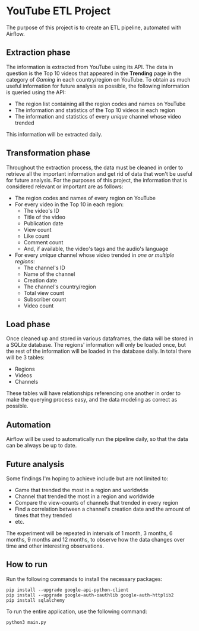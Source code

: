 # YouTube ETL Project

The purpose of this project is to create an ETL pipeline, automated with Airflow.

## Extraction phase
The information is extracted from YouTube using its API. The data in question is the Top 10 videos that appeared in the **Trending** page in the category of _Gaming_ in each country/region on YouTube. To obtain as much useful information for future analysis as possible, the following information is queried using the API:

- The region list containing all the region codes and names on YouTube
- The information and statistics of the Top 10 videos in each region
- The information and statistics of every _unique_ channel whose video trended

This information will be extracted daily.

## Transformation phase
Throughout the extraction process, the data must be cleaned in order to retrieve all the important information and get rid of data that won't be useful for future analysis.
For the purposes of this project, the information that is considered relevant or important are as follows:

- The region codes and names of every region on YouTube
- For every video in the Top 10 in each region:
  - The video's ID 
  - Title of the video 
  - Publication date
  - View count
  - Like count
  - Comment count
  - And, if available, the video's tags and the audio's language
- For every _unique_ channel whose video trended in _one or multiple regions_:
  - The channel's ID
  - Name of the channel
  - Creation date
  - The channel's country/region
  - Total view count
  - Subscriber count
  - Video count

## Load phase
Once cleaned up and stored in various dataframes, the data will be stored in a SQLite database. The regions' information will only be loaded once, but the rest of the information will be loaded in the database daily.
In total there will be 3 tables:
- Regions
- Videos
- Channels

These tables will have relationships referencing one another in order to make the querying process easy, and the data modeling as correct as possible.

## Automation
Airflow will be used to automatically run the pipeline daily, so that the data can be always be up to date.

## Future analysis
Some findings I'm hoping to achieve include but are not limited to:
- Game that trended the most in a region and worldwide
- Channel that trended the most in a region and worldwide
- Compare the view-counts of channels that trended in every region
- Find a correlation between a channel's creation date and the amount of times that they trended
- etc.

The experiment will be repeated in intervals of 1 month, 3 months, 6 months, 9 months and 12 months, to observe how the data changes over time and other interesting observations.

## How to run
Run the following commands to install the necessary packages:

```shell
pip install --upgrade google-api-python-client
pip install --upgrade google-auth-oauthlib google-auth-httplib2
pip install sqlalchemy
```

To run the entire application, use the following command:

```shell
python3 main.py
```